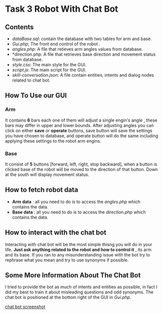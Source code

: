 # Task 3 Robot With Chat Bot

## Contents
*  *dataBase.sql*: contain the database with two tables for arm and base.
*  *Gui.php*; The front end control of the robot .
*  *angles.php*: A file that retieves arm angles values from database.
*  *direction.php: A file that retrieves base direction and movement status from database. 
*  *style.css*: The main style for the GUI.
*  *script.js*: The main script for the GUI.
*  *skill-conversation.json*: A file contain entities, intents and dialog nodes related to chat bot.

## How To Use our GUI
### Arm
It contains **6** bars each one of them will  adjust a single engin's angle , these bars may differ in upper and lower bounds.
After adjusting angles you can click on either **save** or **operate** buttons, save button will save the settings you have chosen to database, and operate button will do the same including applying these settings to the robot arm engins.

### Base
It consist of **5** buttons [forward, left, right, stop backward], when a button is clicked base of the robot will be moved to the direction of that button.
Down at the south will display movement status.

## How to fetch robot data
* **Arm data** : all you need to do is to access the *angles.php* which contains the data.
* **Base data** : all you need to do is to access the *direction.php* which contains the data. 

## How to interact with the chat bot
Interacting with chat bot will be the most simple thisng you will do in your life. **Just ask anything related to the robot and how to control it** , its arm and its base.
If you ran to any misunderstanding issue with the bot try to rephrase what you mean and try to use synonyms if possible.

## Some More Information About The Chat Bot
I tried to provide the bot as much of intents and entities as possible, in fact I did my best to train it about misleading questions and odd synonyms.
The chat bot is positioned at the bottom right of the GUI in *Gui.php*. 

[chat bot screenshot](https://github.com/sarajAljohani/Task-3-Robot-With-Chat-Bot/blob/main/bot.png)
